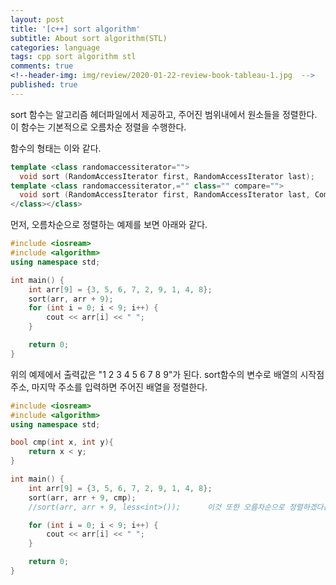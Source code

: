 ```yaml
---
layout: post
title: '[c++] sort algorithm'
subtitle: About sort algorithm(STL)
categories: language
tags: cpp sort algorithm stl
comments: true
<!--header-img: img/review/2020-01-22-review-book-tableau-1.jpg  -->
published: true
---
```


sort 함수는 알고리즘 헤더파일에서 제공하고, 주어진 범위내에서 원소들을 정렬한다. 이 함수는 기본적으로 오름차순 정렬을 수행한다.

함수의 형태는 이와 같다.
```cpp
template <class randomaccessiterator="">
  void sort (RandomAccessIterator first, RandomAccessIterator last);        //오름차순 정렬
template <class randomaccessiterator,="" class="" compare="">
  void sort (RandomAccessIterator first, RandomAccessIterator last, Compare comp);      //사용자 정의
</class></class>
```
먼저, 오름차순으로 정렬하는 예제를 보면 아래와 같다.
```cpp
#include <iosream>
#include <algorithm>
using namespace std;

int main() {
    int arr[9] = {3, 5, 6, 7, 2, 9, 1, 4, 8};
    sort(arr, arr + 9);
    for (int i = 0; i < 9; i++) {
        cout << arr[i] << " ";
    }

    return 0;
}
```
위의 예제에서 출력값은 "1 2 3 4 5 6 7 8 9"가 된다. sort함수의 변수로 배열의 시작점 주소, 마지막 주소를 입력하면 주어진 배열을 정렬한다.
```cpp
#include <iosream>
#include <algorithm>
using namespace std;

bool cmp(int x, int y){
    return x < y;
}

int main() {
    int arr[9] = {3, 5, 6, 7, 2, 9, 1, 4, 8};
    sort(arr, arr + 9, cmp);
    //sort(arr, arr + 9, less<int>());      이것 또한 오름차순으로 정렬하겠다는 의미이다

    for (int i = 0; i < 9; i++) {
        cout << arr[i] << " ";
    }

    return 0;
}
```
